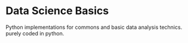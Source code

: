 # Data Science Basics
Python implementations for commons and basic data analysis technics. purely coded in python. 
